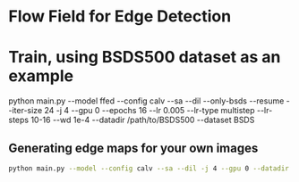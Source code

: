 # Flow Field for Edge Detection

# Train, using BSDS500 dataset as an example
python main.py --model ffed --config calv --sa --dil --only-bsds --resume --iter-size 24 -j 4 --gpu 0 --epochs 16 --lr 0.005 --lr-type multistep --lr-steps 10-16 --wd 1e-4 --datadir /path/to/BSDS500 --dataset BSDS

## Generating edge maps for your own images
```bash
python main.py --model --config calv --sa --dil -j 4 --gpu 0 --datadir /path/to/custom_images --dataset Custom --evaluate /path/to/checkpointxxx.pth 
```
